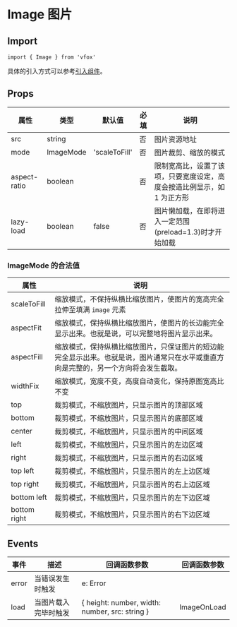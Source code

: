 # Image 图片

## Import

```
import { Image } from 'vfox'
```

具体的引入方式可以参考[引入组件](../guide/import.md)。

## Props

| 属性         | 类型      | 默认值        | 必填 | 说明                                                                    |
| ------------ | --------- | ------------- | ---- | ----------------------------------------------------------------------- |
| src          | string    |               | 否   | 图片资源地址                                                            |
| mode         | ImageMode | 'scaleToFill' | 否   | 图片裁剪、缩放的模式                                                    |
| aspect-ratio | boolean   |               | 否   | 限制宽高比，设置了该项，只要宽度设定，高度会按造比例显示，如 1 为正方形 |
| lazy-load    | boolean   | false         | 否   | 图片懒加载，在即将进入一定范围(preload=1.3)时才开始加载                 |

### ImageMode 的合法值

| 属性         | 说明                                                                                                                                 |
| ------------ | ------------------------------------------------------------------------------------------------------------------------------------ |
| scaleToFill  | 缩放模式，不保持纵横比缩放图片，使图片的宽高完全拉伸至填满 `image` 元素                                                              |
| aspectFit    | 缩放模式，保持纵横比缩放图片，使图片的长边能完全显示出来。也就是说，可以完整地将图片显示出来。                                       |
| aspectFill   | 缩放模式，保持纵横比缩放图片，只保证图片的短边能完全显示出来。也就是说，图片通常只在水平或垂直方向是完整的，另一个方向将会发生截取。 |
| widthFix     | 缩放模式，宽度不变，高度自动变化，保持原图宽高比不变                                                                                 |
| top          | 裁剪模式，不缩放图片，只显示图片的顶部区域                                                                                           |
| bottom       | 裁剪模式，不缩放图片，只显示图片的底部区域                                                                                           |
| center       | 裁剪模式，不缩放图片，只显示图片的中间区域                                                                                           |
| left         | 裁剪模式，不缩放图片，只显示图片的左边区域                                                                                           |
| right        | 裁剪模式，不缩放图片，只显示图片的右边区域                                                                                           |
| top left     | 裁剪模式，不缩放图片，只显示图片的左上边区域                                                                                         |
| top right    | 裁剪模式，不缩放图片，只显示图片的右上边区域                                                                                         |
| bottom left  | 裁剪模式，不缩放图片，只显示图片的左下边区域                                                                                         |
| bottom right | 裁剪模式，不缩放图片，只显示图片的右下边区域                                                                                         |

## Events

| 事件  | 描述                 | 回调函数参数                                   | 回调函数参数 |
| ----- | -------------------- | ---------------------------------------------- | ------------ |
| error | 当错误发生时触发     | e: Error                                       |              |
| load  | 当图片载入完毕时触发 | { height: number, width: number, src: string } | ImageOnLoad  |

